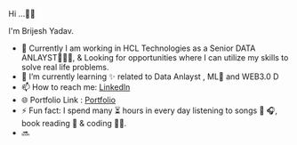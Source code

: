 Hi ...👦🏻

I'm Brijesh Yadav.
- 🔭 Currently I am working in HCL Technologies as a Senior DATA ANLAYST🧑🏽‍💻, & Looking for  opportunities where I can utilize my skills to solve real life problems.
- 🌱 I’m currently learning  ✨ related to Data Anlayst , ML🤖 and WEB3.0 D
- 📫 How to reach me: [Linkedln](https://www.linkedin.com/in/brijesh-yadav-001st/) 
- 🌐 Portfolio Link : [Portfolio](https://brijeshyadav.netlify.app/)
- ⚡ Fun fact:  I spend many ⏳ hours in every day listening to songs 🎼 🎧, book reading 📖 & coding 👨‍💻.
- 🔜
